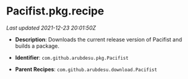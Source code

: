 # Pacifist.pkg.recipe

_Last updated 2021-12-23 20:01:50Z_

- **Description**: Downloads the current release version of Pacifist and builds a package.

- **Identifier**: `com.github.arubdesu.pkg.Pacifist`

- **Parent Recipes**: `com.github.arubdesu.download.Pacifist`
